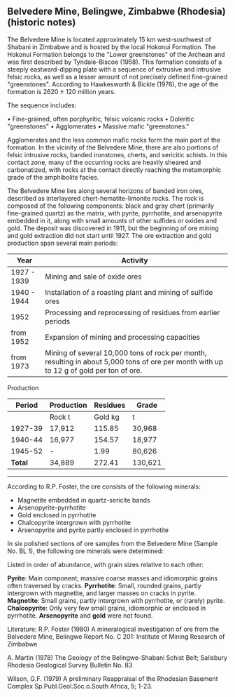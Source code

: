 ## Belvedere Mine, Belingwe, Zimbabwe (Rhodesia) (historic notes)

The Belvedere Mine is located approximately 15 km west-southwest of Shabani in Zimbabwe and is hosted by the local Hokonui Formation. 
The Hokonui Formation belongs to the "Lower greenstones" of the Archean and was first described by Tyndale-Biscoe (1958). 
This formation consists of a steeply eastward-dipping plate with a sequence of extrusive and intrusive felsic rocks, as well as a lesser amount of not precisely defined fine-grained "greenstones". According to Hawkesworth & Bickle (1976), the age of the formation is 2620 ± 120 million years.

The sequence includes:

•	Fine-grained, often porphyritic, felsic volcanic rocks
•	Doleritic "greenstones"
•	Agglomerates
•	Massive mafic "greenstones."

Agglomerates and the less common mafic rocks form the main part of the formation. In the vicinity of the Belvedere Mine, there are also portions of felsic intrusive rocks, banded ironstones, cherts, and sericitic schists. In this contact zone, many of the occurring rocks are heavily sheared and carbonatized, with rocks at the contact directly reaching the metamorphic grade of the amphibolite facies.

The Belvedere Mine lies along several horizons of banded iron ores, described as interlayered chert-hematite-limonite rocks. The rock is composed of the following components: black and gray chert (primarily fine-grained quartz) as the matrix, with pyrite, pyrrhotite, and arsenopyrite embedded in it, along with small amounts of other sulfides or oxides and gold. The deposit was discovered in 1911, but the beginning of ore mining and gold extraction did not start until 1927. The ore extraction and gold production span several main periods:

| Year        | Activity                                                                 |
|-------------|--------------------------------------------------------------------------|
| 1927 - 1939 | Mining and sale of oxide ores                                            |
| 1940 - 1944 | Installation of a roasting plant and mining of sulfide ores              |
|   1952      | Processing and reprocessing of residues from earlier periods             |
| from 1952   | Expansion of mining and processing capacities                            |
| from 1973   | Mining of several 10,000 tons of rock per month, resulting in about 5,000 tons of ore per month with up to 12 g of gold per ton of ore. |

Production

| Period    | Production         | Residues                 | Grade    |
|-------------|--------------------------|---------------------|------------------|
|             | Rock t   | Gold kg    | t        | Gold kg | Gold g/t         |
| 1927-39   | 17,912    | 115.85  | 30,968  | 95.48   | 11.80            |
| 1940-44   | 16,977    | 154.57  | 18,977  | 19.38   | 10.27            |
| 1945-52   | -                 | 1.99    | 80,626  | 33.53   | -                |
| **Total** | 34,889    | 272.41  | 130,621 | 148.39  | 12.06            |

---

According to R.P. Foster, the ore consists of the following minerals:

- Magnetite embedded in quartz-sericite bands
- Arsenopyrite-pyrrhotite
- Gold enclosed in pyrrhotite
- Chalcopyrite intergrown with pyrrhotite
- Arsenopyrite and pyrite partly enclosed in pyrrhotite

In six polished sections of ore samples from the Belvedere Mine (Sample No. BL 1), the following ore minerals were determined:

Listed in order of abundance, with grain sizes relative to each other:

**Pyrite**: Main component; massive coarse masses and idiomorphic grains often traversed by cracks.
**Pyrrhotite**: Small, rounded grains, partly intergrown with magnetite, and larger masses on cracks in pyrite.
**Magnetite**: Small grains, partly intergrown with pyrrhotite, or (rarely) pyrite.
**Chalcopyrite**: Only very few small grains, idiomorphic or enclosed in pyrrhotite.
**Arsenopyrite** and **gold** were not found.

Literature:
R.P. Foster (1980)
A mineralogical investigation of ore from the Belvedere Mine, Belingwe
Report No. C 201: Institute of Mining Research of Zimbabwe

A. Martin (1978)
The Geology of the Belingwe-Shabani Schist Belt; Salisbury
Rhodesia Geological Survey Bulletin No. 83

Wilson, G.F. (1979)
A preliminary Reappraisal of the Rhodesian Basement Complex
Sp.Publ.Geol.Soc.o.South Africa, 5; 1-23.

